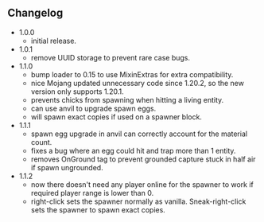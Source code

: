 ## Changelog

- 1.0.0
  - initial release.
- 1.0.1
  - remove UUID storage to prevent rare case bugs.
- 1.1.0
  - bump loader to 0.15 to use MixinExtras for extra compatibility.
  - nice Mojang updated unnecessary code since 1.20.2, so the new version only supports 1.20.1.
  - prevents chicks from spawning when hitting a living entity.
  - can use anvil to upgrade spawn eggs.
  - will spawn exact copies if used on a spawner block.
- 1.1.1
  - spawn egg upgrade in anvil can correctly account for the material count.
  - fixes a bug where an egg could hit and trap more than 1 entity.
  - removes OnGround tag to prevent grounded capture stuck in half air if spawn ungrounded.
- 1.1.2
  - now there doesn't need any player online for the spawner to work if required player range is lower than 0.
  - right-click sets the spawner normally as vanilla. Sneak-right-click sets the spawner to spawn exact copies.